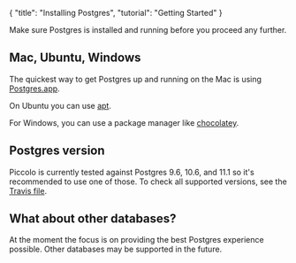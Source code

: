 {
    "title": "Installing Postgres",
    "tutorial": "Getting Started"
}

<!-- start -->

Make sure Postgres is installed and running before you proceed any further.

## Mac, Ubuntu, Windows

The quickest way to get Postgres up and running on the Mac is using [Postgres.app](https://postgresapp.com/).

On Ubuntu you can use [apt](https://help.ubuntu.com/community/PostgreSQL).

For Windows, you can use a package manager like [chocolatey](https://chocolatey.org/packages/postgresql).

## Postgres version

Piccolo is currently tested against Postgres 9.6, 10.6, and 11.1 so it's recommended to use one of those. To check all supported versions, see the [Travis file](https://github.com/piccolo-orm/piccolo/blob/master/.travis.yml).

## What about other databases?

At the moment the focus is on providing the best Postgres experience possible. Other databases may be supported in the future.
